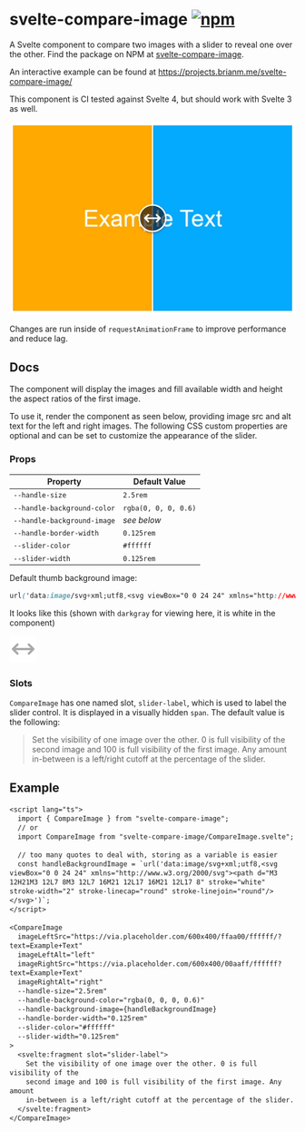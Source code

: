 # svelte-compare-image [![npm](https://img.shields.io/npm/v/svelte-compare-image)](https://www.npmjs.com/package/svelte-compare-image)

A Svelte component to compare two images with a slider to reveal one over the other.
Find the package on NPM at [svelte-compare-image](https://npmjs.com/package/svelte-compare-image).

An interactive example can be found at https://projects.brianm.me/svelte-compare-image/

This component is CI tested against Svelte 4, but should work with Svelte 3 as well.

![screen recording example](example.gif)

Changes are run inside of `requestAnimationFrame` to improve performance and reduce lag.

## Docs

The component will display the images and fill available width and height the aspect ratios of the first image.

To use it, render the component as seen below, providing image src and alt text for the left and right images.
The following CSS custom properties are optional and can be set to customize the appearance of the slider.

### Props

| Property                    | Default Value        |
| --------------------------- | -------------------- |
| `--handle-size`             | `2.5rem`             |
| `--handle-background-color` | `rgba(0, 0, 0, 0.6)` |
| `--handle-background-image` | _see below_          |
| `--handle-border-width`     | `0.125rem`           |
| `--slider-color`            | `#ffffff`            |
| `--slider-width`            | `0.125rem`           |

Default thumb background image:

```css
url('data:image/svg+xml;utf8,<svg viewBox="0 0 24 24" xmlns="http://www.w3.org/2000/svg"><path d="M3 12H21M3 12L7 8M3 12L7 16M21 12L17 16M21 12L17 8" stroke="white" stroke-width="2" stroke-linecap="round" stroke-linejoin="round"/></svg>')
```

It looks like this (shown with `darkgray` for viewing here, it is white in the component)

![slider icon](slider-icon.svg)

### Slots

`CompareImage` has one named slot, `slider-label`, which is used to label the
slider control. It is displayed in a visually hidden `span`. The default value
is the following:

> Set the visibility of one image over the other. 0 is full visibility of
> the second image and 100 is full visibility of the first image. Any
> amount in-between is a left/right cutoff at the percentage of the
> slider.

## Example

```svelte
<script lang="ts">
  import { CompareImage } from "svelte-compare-image";
  // or
  import CompareImage from "svelte-compare-image/CompareImage.svelte";

  // too many quotes to deal with, storing as a variable is easier
  const handleBackgroundImage = `url('data:image/svg+xml;utf8,<svg viewBox="0 0 24 24" xmlns="http://www.w3.org/2000/svg"><path d="M3 12H21M3 12L7 8M3 12L7 16M21 12L17 16M21 12L17 8" stroke="white" stroke-width="2" stroke-linecap="round" stroke-linejoin="round"/></svg>')`;
</script>

<CompareImage
  imageLeftSrc="https://via.placeholder.com/600x400/ffaa00/ffffff/?text=Example+Text"
  imageLeftAlt="left"
  imageRightSrc="https://via.placeholder.com/600x400/00aaff/ffffff?text=Example+Text"
  imageRightAlt="right"
  --handle-size="2.5rem"
  --handle-background-color="rgba(0, 0, 0, 0.6)"
  --handle-background-image={handleBackgroundImage}
  --handle-border-width="0.125rem"
  --slider-color="#ffffff"
  --slider-width="0.125rem"
>
  <svelte:fragment slot="slider-label">
    Set the visibility of one image over the other. 0 is full visibility of the
    second image and 100 is full visibility of the first image. Any amount
    in-between is a left/right cutoff at the percentage of the slider.
  </svelte:fragment>
</CompareImage>
```
